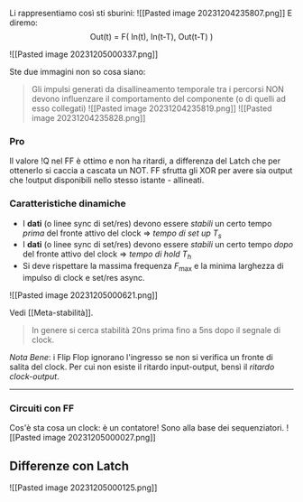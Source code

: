 Li rappresentiamo così sti sburini:
 ![[Pasted image 20231204235807.png]]
E diremo: $$\text{Out(t) = F( In(t), In(t-T), Out(t-T) )}$$

![[Pasted image 20231205000337.png]]


Ste due immagini non so cosa siano:
> Gli impulsi generati da disallineamento temporale tra i percorsi NON devono influenzare il comportamento del componente (o di quelli ad esso collegati)
![[Pasted image 20231204235819.png]]
![[Pasted image 20231204235828.png]]

### Pro
Il valore !Q nel FF è ottimo e non ha ritardi, a differenza del Latch che per ottenerlo si caccia a cascata un NOT.
FF sfrutta gli XOR per avere sia output che !output disponibili nello stesso istante - allineati.

### Caratteristiche dinamiche
- I **dati** (o linee sync di set/res) devono essere *stabili* un certo tempo *prima* del fronte attivo del clock
  $\Rightarrow$ *tempo di set up* $T_s$ 
- I **dati** (o linee sync di set/res) devono essere *stabili* un certo tempo *dopo* del fronte attivo del clock
  $\Rightarrow$ *tempo di hold* $T_h$ 
- Si deve rispettare la massima frequenza $F_\text{max}$  e la minima larghezza di impulso di clock e set/res async.

![[Pasted image 20231205000621.png]]

Vedi [[Meta-stabilità]].
>In genere si cerca stabilità 20ns prima fino a 5ns dopo il segnale di clock.

*Nota Bene*: i Flip Flop ignorano l'ingresso se non si verifica un fronte di salita del clock. 
Per cui non esiste il ritardo input-output, bensì il *ritardo clock-output*.

---
### Circuiti con FF
Cos'è sta cosa un clock: è un contatore! Sono alla base dei sequenziatori.
![[Pasted image 20231205000027.png]]

## Differenze con Latch
![[Pasted image 20231205000125.png]]

